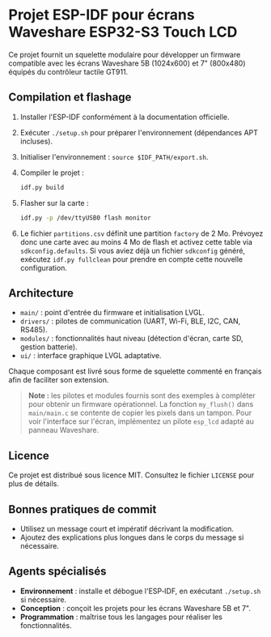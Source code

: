 # Projet ESP-IDF pour écrans Waveshare ESP32-S3 Touch LCD

Ce projet fournit un squelette modulaire pour développer un firmware compatible avec les écrans Waveshare 5B (1024x600) et 7" (800x480) équipés du contrôleur tactile GT911.

## Compilation et flashage

1. Installer l'ESP-IDF conformément à la documentation officielle.
2. Exécuter `./setup.sh` pour préparer l'environnement (dépendances APT
   incluses).

3. Initialiser l'environnement : `source $IDF_PATH/export.sh`.
4. Compiler le projet :
   ```bash
   idf.py build
   ```
5. Flasher sur la carte :
   ```bash
   idf.py -p /dev/ttyUSB0 flash monitor
   ```
6. Le fichier `partitions.csv` définit une partition `factory` de 2 Mo. Prévoyez donc une carte avec au moins 4 Mo de flash et activez cette table via `sdkconfig.defaults`.
   Si vous aviez déjà un fichier `sdkconfig` généré, exécutez `idf.py fullclean` pour prendre en compte cette nouvelle configuration.

## Architecture

- `main/` : point d'entrée du firmware et initialisation LVGL.
- `drivers/` : pilotes de communication (UART, Wi-Fi, BLE, I2C, CAN, RS485).
- `modules/` : fonctionnalités haut niveau (détection d'écran, carte SD, gestion batterie).
- `ui/` : interface graphique LVGL adaptative.

Chaque composant est livré sous forme de squelette commenté en français afin de faciliter son extension.

> **Note :** les pilotes et modules fournis sont des exemples à compléter pour obtenir un firmware opérationnel. La fonction `my_flush()` dans `main/main.c` se contente de copier les pixels dans un tampon. Pour voir l'interface sur l'écran, implémentez un pilote `esp_lcd` adapté au panneau Waveshare.

## Licence

Ce projet est distribué sous licence MIT. Consultez le fichier `LICENSE` pour plus de détails.

## Bonnes pratiques de commit

- Utilisez un message court et impératif décrivant la modification.
- Ajoutez des explications plus longues dans le corps du message si nécessaire.

## Agents spécialisés
- **Environnement** : installe et débogue l'ESP‑IDF, en exécutant `./setup.sh` si nécessaire.
- **Conception** : conçoit les projets pour les écrans Waveshare 5B et 7".
- **Programmation** : maîtrise tous les langages pour réaliser les fonctionnalités.
